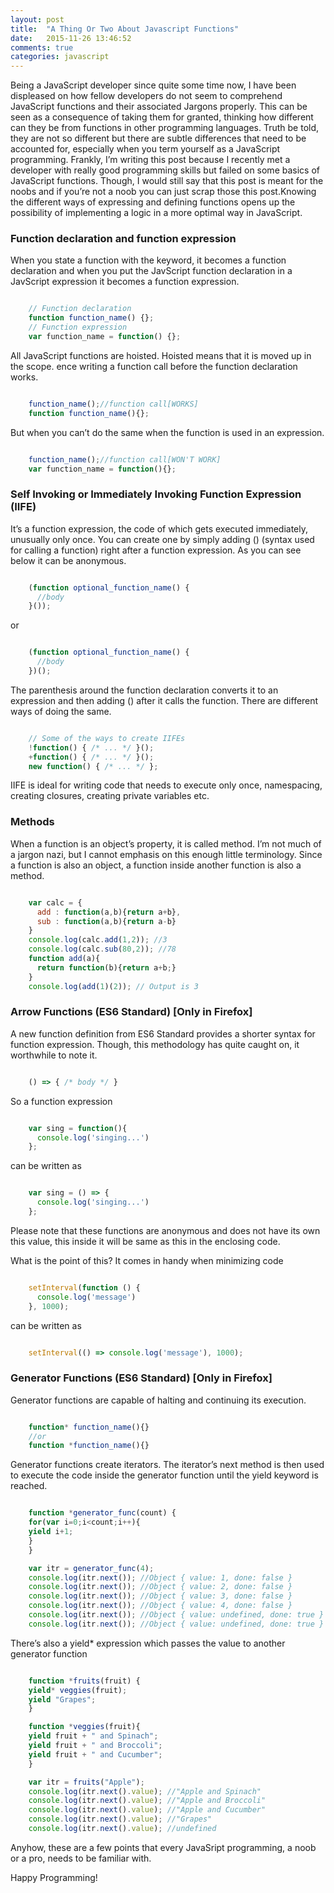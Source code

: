 ```yaml
---
layout: post
title:  "A Thing Or Two About Javascript Functions"
date:   2015-11-26 13:46:52
comments: true
categories: javascript
---
```

Being a JavaScript developer since quite some time now, I have been displeased on how fellow developers do not seem to comprehend JavaScript functions and their associated Jargons properly. This can be seen as a consequence of taking them for granted, thinking how different can they be from functions in other programming languages. Truth be told, they are not so different but there are subtle differences that need to be accounted for, especially when you term yourself as a JavaScript programming. Frankly, I’m writing this post because I recently met a developer with really good programming skills but failed on some basics of JavaScript functions. Though, I would still say that this post is meant for the noobs and if you’re not a noob you can just scrap those this post.Knowing the different ways of expressing and defining functions opens up the possibility of implementing a logic in a more optimal way in JavaScript.

### Function declaration and function expression

When you state a function with the keyword, it becomes a function declaration and when you put the JavScript function declaration in a JavScript expression it becomes a function expression.

```javascript

    // Function declaration
    function function_name() {};
    // Function expression
    var function_name = function() {};

```
All JavaScript functions are hoisted. Hoisted means that it is moved up in the scope. ence writing a function call before the function declaration works.

```javascript

    function_name();//function call[WORKS]
    function function_name(){};

```

But when you can’t do the same when the function is used in an expression.

```javascript

    function_name();//function call[WON'T WORK]
    var function_name = function(){};

```
### Self Invoking or Immediately Invoking Function Expression (IIFE)

It’s a function expression, the code of which gets executed immediately, unusually only once. You can create one by simply adding () (syntax used for calling a function) right after a function expression. As you can see below it can be anonymous.

```javascript

    (function optional_function_name() {
      //body
    }());

```
or

```javascript

    (function optional_function_name() {
      //body
    })();

```

The parenthesis around the function declaration converts it to an expression and then adding () after it calls the function. There are different ways of doing the same.

```javascript

    // Some of the ways to create IIFEs
    !function() { /* ... */ }();
    +function() { /* ... */ }();
    new function() { /* ... */ };

```
IIFE is ideal for writing code that needs to execute only once, namespacing, creating closures, creating private variables etc.

### Methods

When a function is an object’s property, it is called method. I’m not much of a jargon nazi, but I cannot emphasis on this enough little terminology. Since a function is also an object, a function inside another function is also a method.

```javascript

    var calc = {
      add : function(a,b){return a+b},
      sub : function(a,b){return a-b}
    }
    console.log(calc.add(1,2)); //3
    console.log(calc.sub(80,2)); //78
    function add(a){
      return function(b){return a+b;}
    }
    console.log(add(1)(2)); // Output is 3

```

### Arrow Functions (ES6 Standard) [Only in Firefox]

A new function definition from ES6 Standard provides a shorter syntax for function expression. Though, this methodology has quite caught on, it worthwhile to note it.

```javascript

    () => { /* body */ }

```

So a function expression

```javascript

    var sing = function(){
      console.log('singing...')
    };

```
can be written as

```javascript

    var sing = () => {
      console.log('singing...')
    };

```

Please note that these functions are anonymous and does not have its own this value, this inside it will be same as this in the enclosing code.

What is the point of this? It comes in handy when minimizing code

```javascript

    setInterval(function () {
      console.log('message')
    }, 1000);

```

can be written as

```javascript

    setInterval(() => console.log('message'), 1000);

```

### Generator Functions (ES6 Standard) [Only in Firefox]

Generator functions are capable of halting and continuing its execution.

```javascript

    function* function_name(){}
    //or
    function *function_name(){}

```

Generator functions create iterators. The iterator’s next method is then used to execute the code inside the generator function until the yield keyword is reached.

```javascript

    function *generator_func(count) {
    for(var i=0;i<count;i++){
    yield i+1;
    }
    }

    var itr = generator_func(4);
    console.log(itr.next()); //Object { value: 1, done: false }
    console.log(itr.next()); //Object { value: 2, done: false }
    console.log(itr.next()); //Object { value: 3, done: false }
    console.log(itr.next()); //Object { value: 4, done: false }
    console.log(itr.next()); //Object { value: undefined, done: true }
    console.log(itr.next()); //Object { value: undefined, done: true }
```

There’s also a yield* expression which passes the value to another generator function

```javascript

    function *fruits(fruit) {
    yield* veggies(fruit);
    yield "Grapes";
    }

    function *veggies(fruit){
    yield fruit + " and Spinach";
    yield fruit + " and Broccoli";
    yield fruit + " and Cucumber";
    }

    var itr = fruits("Apple");
    console.log(itr.next().value); //"Apple and Spinach"
    console.log(itr.next().value); //"Apple and Broccoli"
    console.log(itr.next().value); //"Apple and Cucumber"
    console.log(itr.next().value); //"Grapes"
    console.log(itr.next().value); //undefined

```

Anyhow, these are a few points that every JavaSript programming, a noob or a pro, needs to be familiar with.

Happy Programming!


